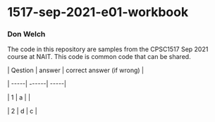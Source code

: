 # 1517-sep-2021-e01-workbook

### Don Welch

The code in this repository are samples from the CPSC1517 Sep 2021 course at NAIT. This code is common code that can be shared.

| Qestion | answer | correct answer (if wrong) |

| -----| ------| -----|

|  1   |  a   |       |

|  2   |  d   |   c    |
